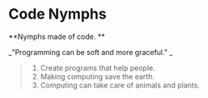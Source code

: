 # Code Nymphs 

**Nymphs made of code. **

_"Programming can be soft and more graceful." _

> 1. Create programs that help people. 
> 2. Making computing save the earth.
> 3. Computing can take care of animals and plants.
